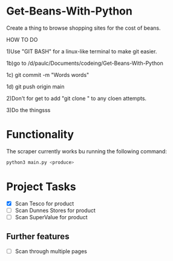 # Get-Beans-With-Python
Create a thing to browse shopping sites for the cost of beans. 

HOW TO DO

1)Use "GIT BASH" for a linux-like terminal to make git easier. 

1b)go to /d/paulc/Documents/codeing/Get-Beans-With-Python

1c) git commit -m "Words words" 

1d) git push origin main 

2)Don't for get to add "git clone <project address>" to any cloen attempts.

3)Do the thingsss


# Functionality

The scraper currently works bu running the following command:

```python
python3 main.py <produce>
```



# Project Tasks
- [x] Scan Tesco for product
- [ ] Scan Dunnes Stores for product
- [ ] Scan SuperValue for product

## Further features
- [ ] Scan through multiple pages
